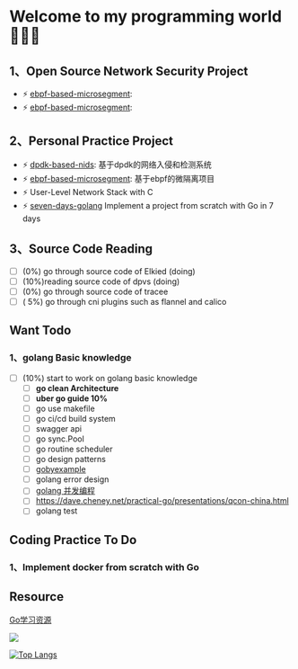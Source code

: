 # Welcome to my programming world 👋👋👋

## 1、Open Source Network Security Project
- ⚡ [ebpf-based-microsegment](https://github.com/haolipeng/ebpf-based-microsegment): 
- ⚡ [ebpf-based-microsegment](https://github.com/haolipeng/ebpf-based-microsegment): 

## 2、Personal Practice Project
- ⚡ [dpdk-based-nids](https://github.com/haolipeng/dpdk-based-nids): 基于dpdk的网络入侵和检测系统
- ⚡ [ebpf-based-microsegment](https://github.com/haolipeng/ebpf-based-microsegment): 基于ebpf的微隔离项目
- ⚡ User-Level Network Stack with C
- ⚡ [seven-days-golang](https://gitee.com/codergeek/seven-days-golang) Implement a project from scratch with Go in 7 days

## 3、Source Code Reading
- [ ] (0%) go through source code of  Elkied (doing)
- [ ] (10%)reading source code of dpvs (doing)
- [ ] (0%) go through source code of tracee
- [ ] ( 5%) go through cni plugins such as flannel and calico

## Want Todo

### 1、golang Basic knowledge

- [ ] (10%) start to work on golang basic knowledge
  - [ ] **go clean Architecture**
  - [ ] **uber go guide  10%**
  - [ ] go use makefile
  - [ ] go ci/cd build system
  - [ ] swagger api
  - [ ] go sync.Pool
  - [ ] go routine scheduler
  - [ ] go design patterns
  - [ ] [gobyexample](https://gobyexample-cn.github.io/)
  - [ ] golang error design
  - [ ] [golang 并发编程](https://github.com/smallnest/dive-to-gosync-workshop)
  - [ ] https://dave.cheney.net/practical-go/presentations/qcon-china.html
  - [ ] golang test

## Coding Practice To Do

### 1、Implement docker from scratch with Go

## Resource

[Go学习资源](./Resource.md)

![](https://github-readme-stats.vercel.app/api?username=haolipeng&show_icons=true&hide_title=false&include_all_commits=true)

[![Top Langs](https://github-readme-stats.vercel.app/api/top-langs/?username=chriskalix&hide=css,html)]()
